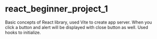 # react_beginner_project_1

Basic concepts of React library, used Vite to create app server.
When you click a button and alert will be displayed with close button as well.
Used hooks to initialize.
